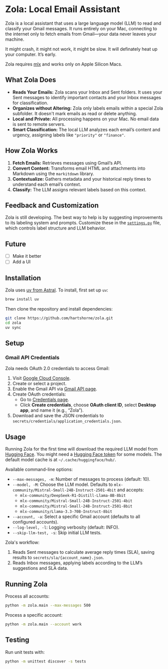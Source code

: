 # Zola: Local Email Assistant

Zola is a local assistant that uses a large language model (LLM) to read and classify your Gmail messages. It runs entirely on your Mac, connecting to the internet only to fetch emails from Gmail—your data never leaves your machine.

It might crash, it might not work, it might be slow. It will definately heat up your computer. It’s early.

Zola requires [mlx](https://github.com/ml-explore/mlx) and works only on Apple Silicon Macs.

## What Zola Does

- **Reads Your Emails:** Zola scans your Inbox and Sent folders. It uses your Sent messages to identify important contacts and your Inbox messages for classification.
- **Organizes without Altering:** Zola only labels emails within a special Zola subfolder. It doesn't mark emails as read or delete anything.
- **Local and Private:** All processing happens on your Mac. No email data is sent to remote servers.
- **Smart Classification:** The local LLM analyzes each email’s content and urgency, assigning labels like `"priority"` or `"finance"`.

## How Zola Works

1. **Fetch Emails:** Retrieves messages using Gmail’s API.
2. **Convert Content:** Transforms email HTML and attachments into Markdown using the `markitdown` library.
3. **Contextualize:** Gathers metadata and your historical reply times to understand each email’s context.
4. **Classify:** The LLM assigns relevant labels based on this context.

## Feedback and Customization

Zola is still developing. The best way to help is by suggesting improvements to its labeling system and prompts. Customize these in the [`settings.py`](zola/settings.py) file, which controls label structure and LLM behavior.

## Future

- [ ] Make it better
- [ ] Add a UI

## Installation

Zola uses [uv from Astral](https://github.com/astral-sh/uv). To install, first set up `uv`:

```bash
brew install uv
```

Then clone the repository and install dependencies:

```bash
git clone https://github.com/hartshorne/zola.git
cd zola
uv sync
```

## Setup

### Gmail API Credentials

Zola needs OAuth 2.0 credentials to access Gmail:

1. Visit [Google Cloud Console](https://console.cloud.google.com/).
2. Create or select a project.
3. Enable the Gmail API via [Gmail API page](https://console.cloud.google.com/marketplace/product/google/gmail.googleapis.com).
4. Create OAuth credentials:
   - Go to [Credentials page](https://console.cloud.google.com/apis/credentials).
   - Click **Create credentials**, choose **OAuth client ID**, select **Desktop app**, and name it (e.g., “Zola”).
5. Download and save the JSON credentials to `secrets/credentials/application_credentials.json`.

## Usage

Running Zola for the first time will download the required LLM model from [Hugging Face](https://huggingface.co/). You might need a [Hugging Face token](https://huggingface.co/docs/hub/security-tokens) for some models. The default model cache is at `~/.cache/huggingface/hub/`.

Available command-line options:

- `--max-messages, -m`: Number of messages to process (default: 10).
- `--model, -M`: Choose the LLM model. Defaults to `mlx-community/Mistral-Small-24B-Instruct-2501-4bit` and accepts:
  - `mlx-community/DeepSeek-R1-Distill-Llama-8B-8bit`
  - `mlx-community/Mistral-Small-24B-Instruct-2501-4bit`
  - `mlx-community/Mistral-Small-24B-Instruct-2501-8bit`
  - `mlx-community/Llama-3.3-70B-Instruct-8bit`
- `--account, -a`: Select a specific Gmail account (defaults to all configured accounts).
- `--log-level, -l`: Logging verbosity (default: INFO).
- `--skip-llm-test, -s`: Skip initial LLM tests.

Zola's workflow:

1. Reads Sent messages to calculate average reply times (SLA), saving results to `secrets/sla/{account_name}.json`.
2. Reads Inbox messages, applying labels according to the LLM’s suggestions and SLA data.

## Running Zola

Process all accounts:

```bash
python -m zola.main --max-messages 500
```

Process a specific account:

```bash
python -m zola.main --account work
```

## Testing

Run unit tests with:

```bash
python -m unittest discover -s tests
```
